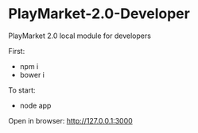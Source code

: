 # PlayMarket-2.0-Developer
PlayMarket 2.0 local module for developers

First:
- npm i
- bower i

To start:
- node app

Open in browser: http://127.0.0.1:3000
